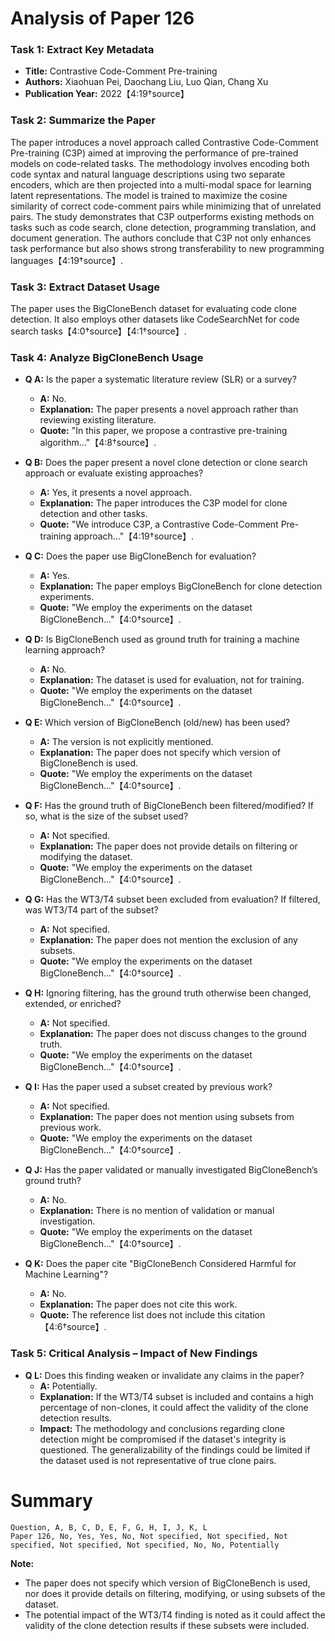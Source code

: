 # Analysis of Paper 126

### Task 1: Extract Key Metadata

- **Title:** Contrastive Code-Comment Pre-training
- **Authors:** Xiaohuan Pei, Daochang Liu, Luo Qian, Chang Xu
- **Publication Year:** 2022【4:19†source】

### Task 2: Summarize the Paper

The paper introduces a novel approach called Contrastive Code-Comment Pre-training (C3P) aimed at improving the performance of pre-trained models on code-related tasks. The methodology involves encoding both code syntax and natural language descriptions using two separate encoders, which are then projected into a multi-modal space for learning latent representations. The model is trained to maximize the cosine similarity of correct code-comment pairs while minimizing that of unrelated pairs. The study demonstrates that C3P outperforms existing methods on tasks such as code search, clone detection, programming translation, and document generation. The authors conclude that C3P not only enhances task performance but also shows strong transferability to new programming languages【4:19†source】.

### Task 3: Extract Dataset Usage

The paper uses the BigCloneBench dataset for evaluating code clone detection. It also employs other datasets like CodeSearchNet for code search tasks【4:0†source】【4:1†source】.

### Task 4: Analyze BigCloneBench Usage

- **Q A:** Is the paper a systematic literature review (SLR) or a survey?
  - **A:** No.
  - **Explanation:** The paper presents a novel approach rather than reviewing existing literature.
  - **Quote:** "In this paper, we propose a contrastive pre-training algorithm..."【4:8†source】.

- **Q B:** Does the paper present a novel clone detection or clone search approach or evaluate existing approaches?
  - **A:** Yes, it presents a novel approach.
  - **Explanation:** The paper introduces the C3P model for clone detection and other tasks.
  - **Quote:** "We introduce C3P, a Contrastive Code-Comment Pre-training approach..."【4:19†source】.

- **Q C:** Does the paper use BigCloneBench for evaluation?
  - **A:** Yes.
  - **Explanation:** The paper employs BigCloneBench for clone detection experiments.
  - **Quote:** "We employ the experiments on the dataset BigCloneBench..."【4:0†source】.

- **Q D:** Is BigCloneBench used as ground truth for training a machine learning approach?
  - **A:** No.
  - **Explanation:** The dataset is used for evaluation, not for training.
  - **Quote:** "We employ the experiments on the dataset BigCloneBench..."【4:0†source】.

- **Q E:** Which version of BigCloneBench (old/new) has been used?
  - **A:** The version is not explicitly mentioned.
  - **Explanation:** The paper does not specify which version of BigCloneBench is used.
  - **Quote:** "We employ the experiments on the dataset BigCloneBench..."【4:0†source】.

- **Q F:** Has the ground truth of BigCloneBench been filtered/modified? If so, what is the size of the subset used?
  - **A:** Not specified.
  - **Explanation:** The paper does not provide details on filtering or modifying the dataset.
  - **Quote:** "We employ the experiments on the dataset BigCloneBench..."【4:0†source】.

- **Q G:** Has the WT3/T4 subset been excluded from evaluation? If filtered, was WT3/T4 part of the subset?
  - **A:** Not specified.
  - **Explanation:** The paper does not mention the exclusion of any subsets.
  - **Quote:** "We employ the experiments on the dataset BigCloneBench..."【4:0†source】.

- **Q H:** Ignoring filtering, has the ground truth otherwise been changed, extended, or enriched?
  - **A:** Not specified.
  - **Explanation:** The paper does not discuss changes to the ground truth.
  - **Quote:** "We employ the experiments on the dataset BigCloneBench..."【4:0†source】.

- **Q I:** Has the paper used a subset created by previous work?
  - **A:** Not specified.
  - **Explanation:** The paper does not mention using subsets from previous work.
  - **Quote:** "We employ the experiments on the dataset BigCloneBench..."【4:0†source】.

- **Q J:** Has the paper validated or manually investigated BigCloneBench’s ground truth?
  - **A:** No.
  - **Explanation:** There is no mention of validation or manual investigation.
  - **Quote:** "We employ the experiments on the dataset BigCloneBench..."【4:0†source】.

- **Q K:** Does the paper cite "BigCloneBench Considered Harmful for Machine Learning"?
  - **A:** No.
  - **Explanation:** The paper does not cite this work.
  - **Quote:** The reference list does not include this citation【4:6†source】.

### Task 5: Critical Analysis – Impact of New Findings

- **Q L:** Does this finding weaken or invalidate any claims in the paper?
  - **A:** Potentially.
  - **Explanation:** If the WT3/T4 subset is included and contains a high percentage of non-clones, it could affect the validity of the clone detection results.
  - **Impact:** The methodology and conclusions regarding clone detection might be compromised if the dataset's integrity is questioned. The generalizability of the findings could be limited if the dataset used is not representative of true clone pairs.

# Summary

```
Question, A, B, C, D, E, F, G, H, I, J, K, L
Paper 126, No, Yes, Yes, No, Not specified, Not specified, Not specified, Not specified, Not specified, No, No, Potentially
```

**Note:**  
- The paper does not specify which version of BigCloneBench is used, nor does it provide details on filtering, modifying, or using subsets of the dataset. 
- The potential impact of the WT3/T4 finding is noted as it could affect the validity of the clone detection results if these subsets were included.
